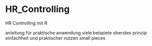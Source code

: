 # HR_Controlling
HR Controlling mit R

anleitung für praktische anwendung 
viele beispiele 
oberstes prinzip einfachheit und praktischer nutzen
small pieces 
